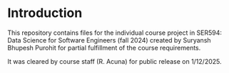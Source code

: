 ﻿# Introduction

This repository contains files for the individual course project in SER594: Data Science for Software Engineers (fall 2024) created by Suryansh Bhupesh Purohit for partial fulfillment of the course requirements.

It was cleared by course staff (R. Acuna) for public release on 1/12/2025.
